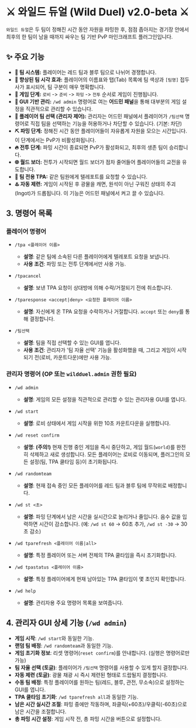 # ⚔️ 와일드 듀얼 (Wild Duel) v2.0-beta ⚔️

`와일드 듀얼`은 두 팀이 정해진 시간 동안 자원을 파밍한 후, 점점 좁아지는 경기장 안에서 최후의 한 팀이 남을 때까지 싸우는 팀 기반 PvP 마인크래프트 플러그인입니다.

## ✨ 주요 기능

*   **🚩 팀 시스템:** 플레이어는 레드 팀과 블루 팀으로 나뉘어 경쟁합니다.
*   **👀 향상된 팀 시각 효과:** 플레이어의 이름표와 탭(Tab) 목록에 팀 색상과 `[팀명]` 접두사가 표시되어, 팀 구분이 매우 명확합니다.
*   **🔄 게임 단계:** `로비` -> `준비` -> `파밍` -> `전투` 순서로 게임이 진행됩니다.
*   **👑 GUI 기반 관리:** `/wd admin` 명령어로 여는 **어드민 패널**을 통해 대부분의 게임 설정을 직관적으로 관리할 수 있습니다.
*   **🙋 플레이어 팀 선택 (관리자 제어):** 관리자는 어드민 패널에서 플레이어가 `/팀선택` 명령어로 직접 팀을 선택하는 기능을 허용하거나 차단할 수 있습니다. (기본: 차단)
*   **⛏️ 파밍 단계:** 정해진 시간 동안 플레이어들이 자유롭게 자원을 모으는 시간입니다. 이 단계에서는 PvP가 비활성화됩니다.
*   **🔥 전투 단계:** 파밍 시간이 종료되면 PvP가 활성화되고, 최후의 생존 팀이 승리합니다.
*   **🌐 월드 보더:** 전투가 시작되면 월드 보더가 점차 줄어들어 플레이어들의 교전을 유도합니다.
*   **🤝 팀 전용 TPA:** 같은 팀원에게 텔레포트를 요청할 수 있습니다.
*   **♨️ 자동 제련:** 게임이 시작된 후 광물을 캐면, 원석이 아닌 구워진 상태의 주괴(Ingot)가 드롭됩니다. 이 기능은 어드민 패널에서 켜고 끌 수 있습니다.

## 3. 명령어 목록

### 플레이어 명령어

- `/tpa <플레이어 이름>`
  - **설명**: 같은 팀에 소속된 다른 플레이어에게 텔레포트 요청을 보냅니다.
  - **사용 조건**: 파밍 또는 전투 단계에서만 사용 가능.

- `/tpacancel`
  - **설명**: 보낸 TPA 요청이 상대방에 의해 수락/거절되기 전에 취소합니다.

- `/tparesponse <accept|deny> <요청한 플레이어 이름>`
  - **설명**: 자신에게 온 TPA 요청을 수락하거나 거절합니다. `accept` 또는 `deny`를 통해 결정합니다.

- `/팀선택`
  - **설명**: 팀을 직접 선택할 수 있는 GUI를 엽니다.
  - **사용 조건**: 관리자가 '팀 자율 선택' 기능을 활성화했을 때, 그리고 게임이 시작되기 전(로비, 카운트다운)에만 사용 가능.

### 관리자 명령어 (OP 또는 `wildduel.admin` 권한 필요)

- `/wd admin`
  - **설명**: 게임의 모든 설정을 직관적으로 관리할 수 있는 관리자용 GUI를 엽니다.

- `/wd start`
  - **설명**: 로비 상태에서 게임 시작을 위한 10초 카운트다운을 실행합니다.

- `/wd reset confirm`
  - **설명**: **(주의!)** 현재 진행 중인 게임을 즉시 중단하고, 게임 월드(`world`)를 완전히 삭제하고 새로 생성합니다. 모든 플레이어는 로비로 이동되며, 플러그인의 모든 설정(팀, TPA 쿨타임 등)이 초기화됩니다.

- `/wd randomteam`
  - **설명**: 현재 접속 중인 모든 플레이어를 레드 팀과 블루 팀에 무작위로 배정합니다.

- `/wd st <초>`
  - **설명**: 파밍 단계에서 남은 시간을 실시간으로 늘리거나 줄입니다. 음수 값을 입력하면 시간이 감소합니다. (예: `/wd st 60` -> 60초 추가, `/wd st -30` -> 30초 감소)

- `/wd tparefresh <플레이어 이름|all>`
  - **설명**: 특정 플레이어 또는 서버 전체의 TPA 쿨타임을 즉시 초기화합니다.

- `/wd tpastatus <플레이어 이름>`
  - **설명**: 특정 플레이어에게 현재 남아있는 TPA 쿨타임이 몇 초인지 확인합니다.

- `/wd help`
  - **설명**: 관리자용 주요 명령어 목록을 보여줍니다.

## 4. 관리자 GUI 상세 기능 (`/wd admin`)

- **게임 시작**: `/wd start`와 동일한 기능.
- **랜덤 팀 배정**: `/wd randomteam`과 동일한 기능.
- **게임 초기화 정보**: 리셋 명령어(`reset confirm`)를 안내합니다. (실행은 명령어로만 가능)
- **팀 자율 선택 (토글)**: 플레이어가 `/팀선택` 명령어를 사용할 수 있게 할지 결정합니다.
- **자동 제련 (토글)**: 광물 채광 시 즉시 제련된 형태로 드랍될지 결정합니다.
- **수동 팀 배정**: 특정 플레이어를 원하는 팀(레드, 블루, 관전, 무소속)으로 설정하는 GUI를 엽니다.
- **TPA 쿨타임 초기화**: `/wd tparefresh all`과 동일한 기능.
- **남은 시간 실시간 조절**: 파밍 중에만 작동하며, 좌클릭(+60초)/우클릭(-60초)으로 남은 시간을 조절합니다.
- **총 파밍 시간 설정**: 게임 시작 전, 총 파밍 시간을 버튼으로 설정합니다.